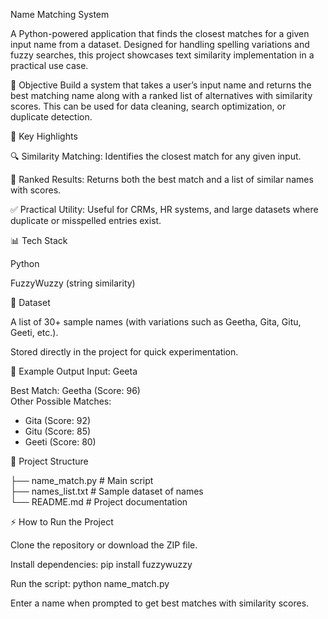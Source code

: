 Name Matching System

A Python-powered application that finds the closest matches for a given input name from a dataset. Designed for handling spelling variations and fuzzy searches, this project showcases text similarity implementation in a practical use case.

📌 Objective
Build a system that takes a user’s input name and returns the best matching name along with a ranked list of alternatives with similarity scores. This can be used for data cleaning, search optimization, or duplicate detection.

🚀 Key Highlights

🔍 Similarity Matching: Identifies the closest match for any given input.

📑 Ranked Results: Returns both the best match and a list of similar names with scores.

✅ Practical Utility: Useful for CRMs, HR systems, and large datasets where duplicate or misspelled entries exist.

📊 Tech Stack

Python

FuzzyWuzzy (string similarity)

📂 Dataset

A list of 30+ sample names (with variations such as Geetha, Gita, Gitu, Geeti, etc.).

Stored directly in the project for quick experimentation.

🧪 Example Output
Input: Geeta

Best Match: Geetha (Score: 96)  
Other Possible Matches:  
- Gita (Score: 92)  
- Gitu (Score: 85)  
- Geeti (Score: 80)  


📂 Project Structure

├── name_match.py          # Main script  
├── names_list.txt         # Sample dataset of names  
└── README.md              # Project documentation  


⚡ How to Run the Project

Clone the repository or download the ZIP file.

Install dependencies: pip install fuzzywuzzy

Run the script: python name_match.py

Enter a name when prompted to get best matches with similarity scores.
